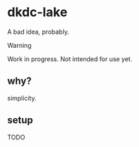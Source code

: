 # dkdc-lake

A bad idea, probably.

> [!WARNING]
> Work in progress. Not intended for use yet.

## why?

simplicity.

## setup

TODO
